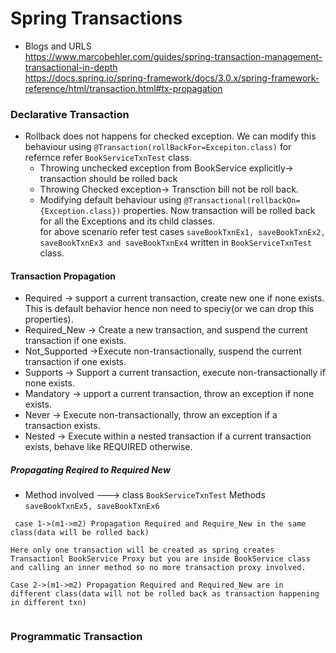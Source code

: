 # Spring Transactions
- Blogs and URLS <br/>
https://www.marcobehler.com/guides/spring-transaction-management-transactional-in-depth  <br/>
https://docs.spring.io/spring-framework/docs/3.0.x/spring-framework-reference/html/transaction.html#tx-propagation

### Declarative Transaction
- Rollback does not happens for checked exception. We can modify this behaviour using ```@Transaction(rollBackFor=Excepiton.class)``` for refernce refer ```BookServiceTxnTest``` class.
  - Throwing unchecked exception from BookService explicitly-> transaction should be rolled back
  - Throwing Checked exception-> Transction bill not be roll back.
  - Modifying default behaviour using 
    ```@Transactional(rollbackOn={Exception.class})``` properties. Now transaction will be rolled back for all the Exceptions and its child classes.<br/>
    for above scenario refer test cases ```saveBookTxnEx1, saveBookTxnEx2, saveBookTxnEx3 and saveBookTxnEx4``` written in ```BookServiceTxnTest``` class.
#### Transaction Propagation
- Required -> support a current transaction, create new one if none exists. This is default behavior hence non need to speciy(or we can drop this properties).
- Required_New -> Create a new transaction, and suspend the current transaction if one exists.
- Not_Supported ->Execute non-transactionally, suspend the current transaction if one exists.
- Supports -> Support a current transaction, execute non-transactionally if none exists.
- Mandatory -> upport a current transaction, throw an exception if none exists.
- Never -> Execute non-transactionally, throw an exception if a transaction exists.
- Nested -> Execute within a nested transaction if a current transaction exists, behave like REQUIRED otherwise.

##### Propagating Reqired to Required New
- Method involved ---> class ```BookServiceTxnTest``` Methods ```saveBookTxnEx5, saveBookTxnEx6 ```
```
 case 1->(m1->m2) Propagation Required and Require_New in the same class(data will be rolled back)
  
Here only one transaction will be created as spring creates Transactionl BookService Proxy but you are inside BookService class and calling an inner method so no more transaction proxy involved.

Case 2->(m1->m2) Propagation Required and Required_New are in different class(data will not be rolled back as transaction happening in different txn)
       
```

### Programmatic Transaction
